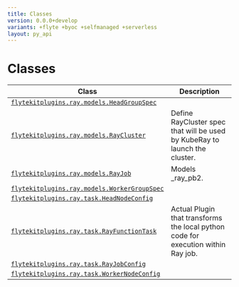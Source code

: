 ```yaml
---
title: Classes
version: 0.0.0+develop
variants: +flyte +byoc +selfmanaged +serverless
layout: py_api
---
```


# Classes

| Class | Description |
|-|-|
| [`flytekitplugins.ray.models.HeadGroupSpec`](../packages/flytekitplugins.ray.models#flytekitpluginsraymodelsheadgroupspec) | |
| [`flytekitplugins.ray.models.RayCluster`](../packages/flytekitplugins.ray.models#flytekitpluginsraymodelsraycluster) |Define RayCluster spec that will be used by KubeRay to launch the cluster. |
| [`flytekitplugins.ray.models.RayJob`](../packages/flytekitplugins.ray.models#flytekitpluginsraymodelsrayjob) |Models _ray_pb2. |
| [`flytekitplugins.ray.models.WorkerGroupSpec`](../packages/flytekitplugins.ray.models#flytekitpluginsraymodelsworkergroupspec) | |
| [`flytekitplugins.ray.task.HeadNodeConfig`](../packages/flytekitplugins.ray.task#flytekitpluginsraytaskheadnodeconfig) | |
| [`flytekitplugins.ray.task.RayFunctionTask`](../packages/flytekitplugins.ray.task#flytekitpluginsraytaskrayfunctiontask) |Actual Plugin that transforms the local python code for execution within Ray job. |
| [`flytekitplugins.ray.task.RayJobConfig`](../packages/flytekitplugins.ray.task#flytekitpluginsraytaskrayjobconfig) | |
| [`flytekitplugins.ray.task.WorkerNodeConfig`](../packages/flytekitplugins.ray.task#flytekitpluginsraytaskworkernodeconfig) | |
